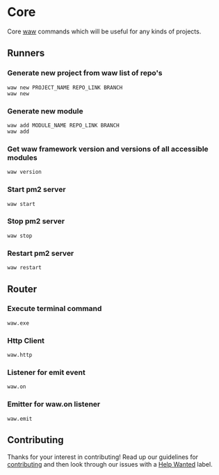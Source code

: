 # Core
Core [waw](https://webart.work) commands which will be useful for any kinds of projects.
## Runners
### Generate new project from waw list of repo's
`waw new PROJECT_NAME REPO_LINK BRANCH`<br>
`waw new`
### Generate new module
`waw add MODULE_NAME REPO_LINK BRANCH`<br>
`waw add`
### Get waw framework version and versions of all accessible modules
`waw version`<br>
### Start pm2 server
`waw start`
### Stop pm2 server
`waw stop`
### Restart pm2 server
`waw restart`
## Router
### Execute terminal command
`waw.exe`
### Http Client
`waw.http`
### Listener for emit event
`waw.on`
### Emitter for waw.on listener
`waw.emit`
## Contributing
Thanks for your interest in contributing! Read up our guidelines for
[contributing](https://github.com/WebArtWork/core/CONTRIBUTING.md)
and then look through our issues with a [Help Wanted](https://github.com/WebArtWork/core/issues?q=is%3Aopen+is%3Aissue+label%3A%22help+wanted%22)
label.
